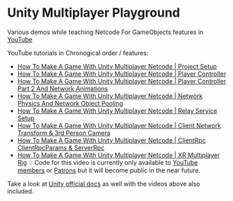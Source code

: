 # Unity Multiplayer Playground
Various demos while teaching Netcode For GameObjects features in [YouTube](https://www.youtube.com/dilmerv)

YouTube tutorials in Chronogical order / features:
* [How To Make A Game With Unity Multiplayer Netcode | Project Setup](https://www.youtube.com/watch?v=d1FpS5hYlVE)
* [How To Make A Game With Unity Multiplayer Netcode | Player Controller](https://www.youtube.com/watch?v=rFCFMkzFaog)
* [How To Make A Game With Unity Multiplayer Netcode | Player Controller Part 2 And Network Animations](https://youtu.be/GOtE96OKyVA)
* [How To Make A Game With Unity Multiplayer Netcode | Network Physics And Network Object Pooling](https://youtu.be/DfUUyEWUhwQ)
* [How To Make A Game With Unity Multiplayer Netcode | Relay Service Setup](https://youtu.be/82Lbho7S0OA)
* [How To Make A Game With Unity Multiplayer Netcode | Client Network Transform & 3rd Person Camera](https://youtu.be/49mnzY-MpLw)
* [How To Make A Game With Unity Multiplayer Netcode | ClientRpc ClientRpcParams & ServerRpc](https://www.youtube.com/watch?v=ktGJstDvEmU)
* [How To Make A Game With Unity Multiplayer Netcode | XR Multiplayer Rig](https://youtu.be/pl6Pbb43E-Y) :bulb: Code for this video is currently only available to [YouTube members](https://www.youtube.com/dilmerv) or [Patrons](https://patreon.com/dilmerv) but it will become public in the near future.

Take a look at [Unity official docs](https://docs-multiplayer.unity3d.com/docs/learn/dilmer/dilmer-video) as well with the videos above also included.

